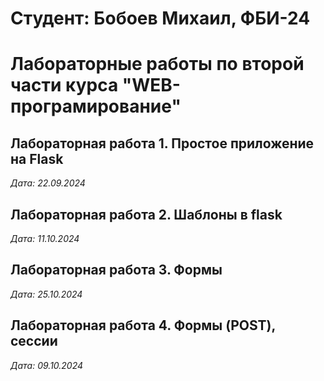 # Cтудент: Бобоев Михаил, ФБИ-24

# Лабораторные работы по второй части курса "WEB-програмирование"

## Лабораторная работа 1. Простое приложение на Flask

 *Дата: 22.09.2024*
 
 ## Лабораторная работа 2. Шаблоны в flask

*Дата: 11.10.2024*

## Лабораторная работа 3. Формы

*Дата: 25.10.2024*

## Лабораторная работа 4. Формы (POST), сессии

*Дата: 09.10.2024*
